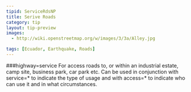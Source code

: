 ```yaml
---
tipid: ServiceRdsNP
title: Serive Roads
category: tip
layout: tip-preview
images:
  - http://wiki.openstreetmap.org/w/images/3/3a/Alley.jpg

tags: [Ecuador, Earthquake, Roads]
---
```



###highway=service
For access roads to, or within an industrial estate, camp site, business park, car park etc. Can be used in conjunction with service=* to indicate the type of usage and with access=* to indicate who can use it and in what circumstances.
